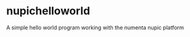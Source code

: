 nupichelloworld
===============

A simple hello world program working with the numenta nupic platform
